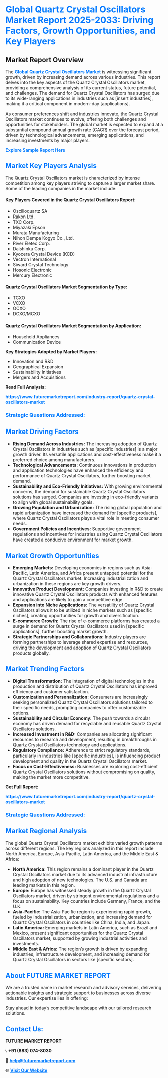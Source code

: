 <h1 style="color: #007BFF;">Global Quartz Crystal Oscillators Market Report 2025-2033: Driving Factors, Growth Opportunities, and Key Players</h1>

<section id="overview">
<h2>Market Report Overview</h2>
<p>The <a href="https://www.futuremarketreport.com/industry-report/quartz-crystal-oscillators-market" style="color: #007BFF; text-decoration: none;"><strong>Global Quartz Crystal Oscillators Market</strong></a> is witnessing significant growth, driven by increasing demand across various industries. This report delves into the key aspects of the Quartz Crystal Oscillators market, providing a comprehensive analysis of its current status, future potential, and challenges. The demand for Quartz Crystal Oscillators has surged due to its wide-ranging applications in industries such as [insert industries], making it a critical component in modern-day [applications].</p>
<p>As consumer preferences shift and industries innovate, the Quartz Crystal Oscillators market continues to evolve, offering both challenges and opportunities for stakeholders. The global market is expected to expand at a substantial compound annual growth rate (CAGR) over the forecast period, driven by technological advancements, emerging applications, and increasing investments by major players.</p>
</section>

<section id="overview">
<p><a href="https://www.futuremarketreport.com/request-sample/reportId=76732" style="color: #007BFF; text-decoration: none;"><strong>Explore Sample Report Here</strong></a></p>
</section>

<section id="key-players">
<h2 style="color: #007BFF;">Market Key Players Analysis</h2>
<p>The Quartz Crystal Oscillators market is characterized by intense competition among key players striving to capture a larger market share. Some of the leading companies in the market include:</p>
<h4>Key Players Covered in the Quartz Crystal Oscillators Report:</h4>
<ul><li>Oscilloquartz SA</li><li>Rakon Ltd.</li><li>TXC Corp.</li><li>Miyazaki Epson</li><li>Murata Manufacturing</li><li>Nihon Dempa Kogyo Co., Ltd.</li><li>River Eletec Corp.</li><li>Daishinku Corp.</li><li>Kyocera Crystal Device (KCD)</li><li>Vectron International</li><li>Siward Crystal Technology</li><li>Hosonic Electronic</li><li>Mercury Electronic</li></ul>
<h4>Quartz Crystal Oscillators Market Segmentation by Type:</h4>
<ul><li>TCXO</li><li>VCXO</li><li>OCXO</li><li>DCXO/MCXO</li></ul>

<h4>Quartz Crystal Oscillators Market Segmentation by Application:</h4>
<ul><li>Household Appliances</li><li>Communication Device</li></ul>
<p><strong>Key Strategies Adopted by Market Players:</strong></p>
<ul>
<li>Innovation and R&D</li>
<li>Geographical Expansion</li>
<li>Sustainability Initiatives</li>
<li>Mergers and Acquisitions</li>
</ul>
</section>

<section>
<p><strong>Read Full Analysis: </strong></p><a href="https://www.futuremarketreport.com/industry-report/quartz-crystal-oscillators-market" style="color: #007BFF; text-decoration: none;"><strong>https://www.futuremarketreport.com/industry-report/quartz-crystal-oscillators-market</strong></a>
<h3 style="color: #007BFF;">Strategic Questions Addressed:</h3>
</section>

<section id="driving-factors">
<h2 style="color: #007BFF;">Market Driving Factors</h2>
<ul>
<li><strong>Rising Demand Across Industries:</strong> The increasing adoption of Quartz Crystal Oscillators in industries such as [specific industries] is a major growth driver. Its versatile applications and cost-effectiveness make it a preferred choice among manufacturers.</li>
<li><strong>Technological Advancements:</strong> Continuous innovations in production and application technologies have enhanced the efficiency and performance of Quartz Crystal Oscillators, further boosting market demand.</li>
<li><strong>Sustainability and Eco-Friendly Initiatives:</strong> With growing environmental concerns, the demand for sustainable Quartz Crystal Oscillators solutions has surged. Companies are investing in eco-friendly variants to align with global sustainability goals.</li>
<li><strong>Growing Population and Urbanization:</strong> The rising global population and rapid urbanization have increased the demand for [specific products], where Quartz Crystal Oscillators plays a vital role in meeting consumer needs.</li>
<li><strong>Government Policies and Incentives:</strong> Supportive government regulations and incentives for industries using Quartz Crystal Oscillators have created a conducive environment for market growth.</li>
</ul>
</section>

<section id="growth-opportunities">
<h2 style="color: #007BFF;">Market Growth Opportunities</h2>
<ul>
<li><strong>Emerging Markets:</strong> Developing economies in regions such as Asia-Pacific, Latin America, and Africa present untapped potential for the Quartz Crystal Oscillators market. Increasing industrialization and urbanization in these regions are key growth drivers.</li>
<li><strong>Innovative Product Development:</strong> Companies investing in R&D to create innovative Quartz Crystal Oscillators products with enhanced features and applications are likely to gain a competitive edge.</li>
<li><strong>Expansion into Niche Applications:</strong> The versatility of Quartz Crystal Oscillators allows it to be utilized in niche markets such as [specific niches], creating opportunities for growth and diversification.</li>
<li><strong>E-commerce Growth:</strong> The rise of e-commerce platforms has created a surge in demand for Quartz Crystal Oscillators used in [specific applications], further boosting market growth.</li>
<li><strong>Strategic Partnerships and Collaborations:</strong> Industry players are forming partnerships to leverage shared expertise and resources, driving the development and adoption of Quartz Crystal Oscillators products globally.</li>
</ul>
</section>

<section id="trending-factors">
<h2 style="color: #007BFF;">Market Trending Factors</h2>
<ul>
<li><strong>Digital Transformation:</strong> The integration of digital technologies in the production and distribution of Quartz Crystal Oscillators has improved efficiency and customer satisfaction.</li>
<li><strong>Customization and Personalization:</strong> Consumers are increasingly seeking personalized Quartz Crystal Oscillators solutions tailored to their specific needs, prompting companies to offer customizable options.</li>
<li><strong>Sustainability and Circular Economy:</strong> The push towards a circular economy has driven demand for recyclable and reusable Quartz Crystal Oscillators solutions.</li>
<li><strong>Increased Investment in R&D:</strong> Companies are allocating significant resources to research and development, resulting in breakthroughs in Quartz Crystal Oscillators technology and applications.</li>
<li><strong>Regulatory Compliance:</strong> Adherence to strict regulatory standards, particularly in industries like [specific industries], is influencing product development and quality in the Quartz Crystal Oscillators market.</li>
<li><strong>Focus on Cost-Effectiveness:</strong> Businesses are exploring cost-efficient Quartz Crystal Oscillators solutions without compromising on quality, making the market more competitive.</li>
</ul>
</section>

<section>
<p><strong>Get Full Report: </strong></p><a href="https://www.futuremarketreport.com/industry-report/quartz-crystal-oscillators-market" style="color: #007BFF; text-decoration: none;"><strong>https://www.futuremarketreport.com/industry-report/quartz-crystal-oscillators-market</strong></a>
<h3 style="color: #007BFF;">Strategic Questions Addressed:</h3>
</section>


<section id="regional-analysis">
<h2 style="color: #007BFF;">Market Regional Analysis</h2>
<p>The global Quartz Crystal Oscillators market exhibits varied growth patterns across different regions. The key regions analyzed in this report include North America, Europe, Asia-Pacific, Latin America, and the Middle East & Africa:</p>
<ul>
<li><strong>North America:</strong> This region remains a dominant player in the Quartz Crystal Oscillators market due to its advanced industrial infrastructure and high adoption of new technologies. The U.S. and Canada are leading markets in this region.</li>
<li><strong>Europe:</strong> Europe has witnessed steady growth in the Quartz Crystal Oscillators market, driven by stringent environmental regulations and a focus on sustainability. Key countries include Germany, France, and the U.K.</li>
<li><strong>Asia-Pacific:</strong> The Asia-Pacific region is experiencing rapid growth, fueled by industrialization, urbanization, and increasing demand for Quartz Crystal Oscillators in countries like China, India, and Japan.</li>
<li><strong>Latin America:</strong> Emerging markets in Latin America, such as Brazil and Mexico, present significant opportunities for the Quartz Crystal Oscillators market, supported by growing industrial activities and investments.</li>
<li><strong>Middle East & Africa:</strong> The region’s growth is driven by expanding industries, infrastructure development, and increasing demand for Quartz Crystal Oscillators in sectors like [specific sectors].</li>
</ul>
</section>

<footer>
<h2 style="color: #007BFF;">About FUTURE MARKET REPORT</h2>
<p>We are a trusted name in market research and advisory services, delivering actionable insights and strategic support to businesses across diverse industries. Our expertise lies in offering:</p>

<p>Stay ahead in today’s competitive landscape with our tailored research solutions.</p>

<h2 style="color: #007BFF;">Contact Us:</h2>
<p><strong>FUTURE MARKET REPORT</strong></p>
<p>📞 <strong>+91 (883) 074-8030</strong></p>
<p>📧 <strong><a href="mailto:help@futuremarketreport.com" style="color: #007BFF;">help@futuremarketreport.com</a></strong></p>
<p>🌐 <strong><a href="https://www.futuremarketreport.com/" style="color: #007BFF;">Visit Our Website</a></strong></p>
</footer>